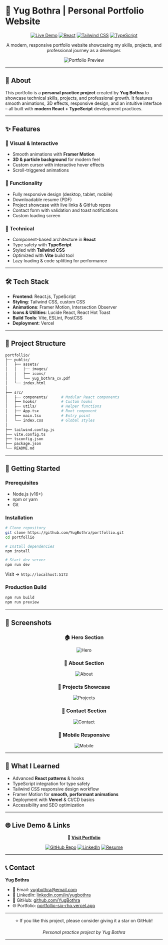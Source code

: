 
# 🚀 Yug Bothra | Personal Portfolio Website

<div align="center">  

[![Live Demo](https://img.shields.io/badge/Live%20Demo-Visit%20Site-blue?style=for-the-badge\&logo=vercel)](https://portfollio-six-rho.vercel.app/)
[![React](https://img.shields.io/badge/React-20232A?style=for-the-badge\&logo=react\&logoColor=61DAFB)](https://reactjs.org/)
[![Tailwind CSS](https://img.shields.io/badge/Tailwind_CSS-38B2AC?style=for-the-badge\&logo=tailwind-css\&logoColor=white)](https://tailwindcss.com/)
[![TypeScript](https://img.shields.io/badge/TypeScript-007ACC?style=for-the-badge\&logo=typescript\&logoColor=white)](https://www.typescriptlang.org/)

<p align="center">  
A modern, responsive portfolio website showcasing my skills, projects, and professional journey as a developer.  
</p>  

![Portfolio Preview](https://github.com/user-attachments/assets/7282ac91-b5da-47fa-92ad-67229e22a0eb)

</div>  

---

## 🎯 About

This portfolio is a **personal practice project** created by **Yug Bothra** to showcase technical skills, projects, and professional growth. It features smooth animations, 3D effects, responsive design, and an intuitive interface – all built with **modern React + TypeScript** development practices.

---

## ✨ Features

### 🎨 Visual & Interactive

* Smooth animations with **Framer Motion**
* **3D & particle background** for modern feel
* Custom cursor with interactive hover effects
* Scroll-triggered animations

### 📱 Functionality

* Fully responsive design (desktop, tablet, mobile)
* Downloadable resume (PDF)
* Project showcase with live links & GitHub repos
* Contact form with validation and toast notifications
* Custom loading screen

### 🔧 Technical

* Component-based architecture in **React**
* Type safety with **TypeScript**
* Styled with **Tailwind CSS**
* Optimized with **Vite** build tool
* Lazy loading & code splitting for performance

---

## 🛠️ Tech Stack

* **Frontend**: React.js, TypeScript
* **Styling**: Tailwind CSS, custom CSS
* **Animations**: Framer Motion, Intersection Observer
* **Icons & Utilities**: Lucide React, React Hot Toast
* **Build Tools**: Vite, ESLint, PostCSS
* **Deployment**: Vercel

---

## 📁 Project Structure

```bash
portfollio/
├── public/
│   ├── assets/
│   │   ├── images/
│   │   ├── icons/
│   │   └── yug_bothra_cv.pdf
│   └── index.html
│
├── src/
│   ├── components/      # Modular React components
│   ├── hooks/           # Custom hooks
│   ├── utils/           # Helper functions
│   ├── App.tsx          # Root component
│   ├── main.tsx         # Entry point
│   └── index.css        # Global styles
│
├── tailwind.config.js
├── vite.config.ts
├── tsconfig.json
├── package.json
└── README.md
```

---

## 🚀 Getting Started

### Prerequisites

* Node.js (v16+)
* npm or yarn
* Git

### Installation

```bash
# Clone repository
git clone https://github.com/YugBothra/portfollio.git
cd portfollio

# Install dependencies
npm install

# Start dev server
npm run dev
```

Visit → `http://localhost:5173`

### Production Build

```bash
npm run build
npm run preview
```

---

## 📸 Screenshots

<div align="center">  

### 🏠 Hero Section

![Hero](https://github.com/user-attachments/assets/7282ac91-b5da-47fa-92ad-67229e22a0eb)

### 👤 About Section

![About](https://github.com/user-attachments/assets/9e70790d-9e32-4cfe-b526-0431108f0352)

### 💼 Projects Showcase

![Projects](https://github.com/user-attachments/assets/9a5598f6-1ef0-4eca-8345-554e615c96ab)

### 📧 Contact Section

![Contact](https://github.com/user-attachments/assets/4fc11cfe-e272-40db-a7fd-d2b8b65b97db)

### 📱 Mobile Responsive

![Mobile](https://github.com/user-attachments/assets/0a4ec990-b252-426d-b1a6-5b9a95910a57)

</div>  

---

## 🧠 What I Learned

* Advanced **React patterns** & hooks
* TypeScript integration for type safety
* Tailwind CSS responsive design workflow
* Framer Motion for **smooth, performant animations**
* Deployment with **Vercel** & CI/CD basics
* Accessibility and SEO optimization

---

## 🌐 Live Demo & Links

<div align="center">  

**🚀 [Visit Portfolio](https://portfollio-six-rho.vercel.app/)**

[![GitHub Repo](https://img.shields.io/badge/GitHub-Repository-black?style=for-the-badge\&logo=github)](https://github.com/YugBothra/portfollio)
[![LinkedIn](https://img.shields.io/badge/LinkedIn-Profile-blue?style=for-the-badge\&logo=linkedin)](https://linkedin.com/in/yugbothra)
[![Resume](https://img.shields.io/badge/Download-Resume-red?style=for-the-badge\&logo=adobeacrobatreader)](https://portfollio-six-rho.vercel.app/assets/yug_bothra_cv.pdf)

</div>  

---

## 📞 Contact

**Yug Bothra**

* 📧 Email: [yugbothra@email.com](mailto:yugbothra@email.com)
* 💼 LinkedIn: [linkedin.com/in/yugbothra](https://linkedin.com/in/yugbothra)
* 🐙 GitHub: [github.com/YugBothra](https://github.com/YugBothra)
* 🌐 Portfolio: [portfollio-six-rho.vercel.app](https://portfollio-six-rho.vercel.app/)

---

<div align="center">  

⭐ If you like this project, please consider giving it a star on GitHub!

*Personal practice project by Yug Bothra*

</div>  

---


